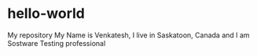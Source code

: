 # hello-world
My repository
My Name is Venkatesh, I live in Saskatoon, Canada and I am Sostware Testing professional
